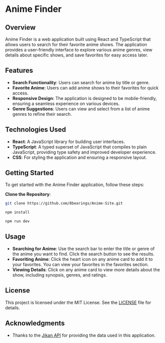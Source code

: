 # Anime Finder

## Overview

Anime Finder is a web application built using React and TypeScript that allows users to search for their favorite anime shows. The application provides a user-friendly interface to explore various anime genres, view details about specific shows, and save favorites for easy access later.

## Features

- **Search Functionality**: Users can search for anime by title or genre.
- **Favorite Anime**: Users can add anime shows to their favorites for quick access.
- **Responsive Design**: The application is designed to be mobile-friendly, ensuring a seamless experience on various devices.
- **Genre Suggestions**: Users can view and select from a list of anime genres to refine their search.

## Technologies Used

- **React**: A JavaScript library for building user interfaces.
- **TypeScript**: A typed superset of JavaScript that compiles to plain JavaScript, providing type safety and improved developer experience.
- **CSS**: For styling the application and ensuring a responsive layout.

## Getting Started

To get started with the Anime Finder application, follow these steps:

**Clone the Repository**:

```bash
git clone https://github.com/8bearings/Anime-Site.git

npm install

npm run dev
```

## Usage

- **Searching for Anime**: Use the search bar to enter the title or genre of the anime you want to find. Click the search button to see the results.
- **Favoriting Anime**: Click the heart icon on any anime card to add it to your favorites. You can view your favorites in the favorites section.
- **Viewing Details**: Click on any anime card to view more details about the show, including synopsis, genres, and ratings.

## License

This project is licensed under the MIT License. See the [LICENSE](LICENSE) file for details.

## Acknowledgments

- Thanks to the [Jikan API](https://jikan.moe/) for providing the data used in this application.

